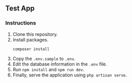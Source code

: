 ## Test App

### Instructions

1. Clone this repository.
2. Install packages.
    ```
    composer install
    ```
3. Copy the `.env.sample` to `.env`.
4. Edit the database information in the `.env` file.
5. Run `npm install` and `npm run dev`.
6. Finally, serve the application using `php artisan serve`.